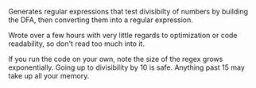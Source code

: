 Generates regular expressions that test divisibilty of
numbers by building the DFA, then converting them into
a regular expression.

Wrote over a few hours with very little regards to
optimization or code readability, so don't read too much
into it.

If you run the code on your own, note the size of the
regex grows exponentially. Going up to divisibility by
10 is safe. Anything past 15 may take up all your memory.
